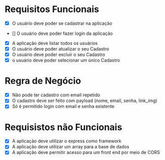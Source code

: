 # Requisitos Funcionais

- [X] O usuário deve poder se cadastrar na aplicação
- [] O usuário deve poder fazer login da aplicação
- [X] A aplicação deve listar todos os usuários
- [X] O usuário deve poder atualizar o seu Cadastro
- [X] O usuário deve poder excluir o seu Cadastro
- [X] o usuário deve poder selecionar um único Cadastro

# Regra de Negócio

- [X] Não pode ter cadastro com email repetido
- [X] O cadastro deve ser feito com payload (nome, email, senha, link_img)
- [X] Só é permitido login com email e senha existente

# Requisistos não Funcionais

- [X] A aplicação deve utilizar o express como framework
- [X] A aplicação deve utilizar um array para a base de dados
- [X] A aplicação deve permitir acesso para um front end por meio de CORS